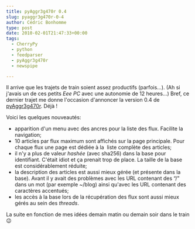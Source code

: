 ```yaml
---
title: pyAggr3g470r 0.4
slug: pyaggr3g470r-0-4
author: Cédric Bonhomme
type: post
date: 2010-02-01T21:47:33+00:00
tags:
  - CherryPy
  - python
  - feedparser
  - pyAggr3g470r
  - newspipe

---
```

Il arrive que les trajets de train soient assez productifs (parfois…).
(Ah si j'avais un de ces petits _Eee PC_ avec une autonomie de 12 heures…)
Bref, ce dernier trajet me donne l'occasion d'annoncer la version 0.4 de
[pyAggr3g470r](https://git.sr.ht/~cedric/pyAggr3g470r). Déjà !

Voici les quelques nouveautés:

- apparition d'un menu avec des ancres pour la liste des flux. Facilite la
  navigation;
- 10 articles par flux maximum sont affichés sur la page principale.
  Pour chaque flux une page est dédiée à la  liste complète des articles;
- il n'y a plus de valeur <em>hashée</em> (avec sha256) dans la base pour
  identifiant. C'était idiot et ça prenait trop de place. La taille de la base
  est considérablement réduite;
- la description des articles est aussi mieux gérée (et présente dans la base).
  Avant il y avait des problèmes avec les URL contenant des &#8220;/&#8221;
  dans un mot (par exemple ~/blog) ainsi qu'avec les URL contenant des caractères
  accentués;
- les accès à la base lors de la récupération des flux sont aussi mieux gérés au
  sein des _threads_.

La suite en fonction de mes idées demain matin ou demain soir dans le train 😉

